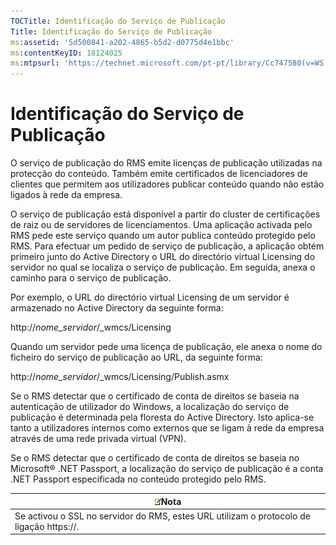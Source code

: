 ```yaml
---
TOCTitle: Identificação do Serviço de Publicação
Title: Identificação do Serviço de Publicação
ms:assetid: '5d500841-a202-4865-b5d2-d0775d4e1bbc'
ms:contentKeyID: 18124025
ms:mtpsurl: 'https://technet.microsoft.com/pt-pt/library/Cc747580(v=WS.10)'
---
```


Identificação do Serviço de Publicação
======================================

O serviço de publicação do RMS emite licenças de publicação utilizadas na protecção do conteúdo. Também emite certificados de licenciadores de clientes que permitem aos utilizadores publicar conteúdo quando não estão ligados à rede da empresa.

O serviço de publicação está disponível a partir do cluster de certificações de raiz ou de servidores de licenciamentos. Uma aplicação activada pelo RMS pede este serviço quando um autor publica conteúdo protegido pelo RMS. Para efectuar um pedido de serviço de publicação, a aplicação obtém primeiro junto do Active Directory o URL do directório virtual Licensing do servidor no qual se localiza o serviço de publicação. Em seguida, anexa o caminho para o serviço de publicação.

Por exemplo, o URL do directório virtual Licensing de um servidor é armazenado no Active Directory da seguinte forma:

http://*nome\_servidor*/\_wmcs/Licensing

Quando um servidor pede uma licença de publicação, ele anexa o nome do ficheiro do serviço de publicação ao URL, da seguinte forma:

http://*nome\_servidor*/\_wmcs/Licensing/Publish.asmx

Se o RMS detectar que o certificado de conta de direitos se baseia na autenticação de utilizador do Windows, a localização do serviço de publicação é determinada pela floresta do Active Directory. Isto aplica-se tanto a utilizadores internos como externos que se ligam à rede da empresa através de uma rede privada virtual (VPN).

Se o RMS detectar que o certificado de conta de direitos se baseia no Microsoft® .NET Passport, a localização do serviço de publicação é a conta .NET Passport especificada no conteúdo protegido pelo RMS.

| ![](/security-updates/images/Cc747580.note(WS.10).gif)Nota                    |
|------------------------------------------------------------------------------------------|
| Se activou o SSL no servidor do RMS, estes URL utilizam o protocolo de ligação https://. |
